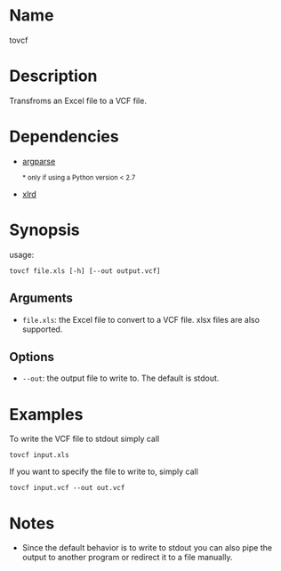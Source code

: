 # Name
tovcf

# Description
Transfroms an Excel file to a VCF file.

# Dependencies
* [argparse](https://pypi.python.org/pypi/argparse)

    <sub> \* only if using a Python version &lt; 2.7 </sub>

* [xlrd](https://pypi.python.org/pypi/xlrd)

# Synopsis
usage:

    tovcf file.xls [-h] [--out output.vcf]

## Arguments
* `file.xls`: the Excel file to convert to a VCF file. xlsx files are also
supported.

## Options
* `--out`: the output file to write to. The default is stdout.

# Examples
To write the VCF file to stdout simply call

    tovcf input.xls

If you want to specify the file to write to, simply call

    tovcf input.vcf --out out.vcf

# Notes
* Since the default behavior is to write to stdout you can also pipe the output to
another program or redirect it to a file manually.
